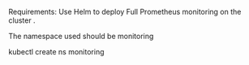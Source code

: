Requirements: Use Helm to deploy Full Prometheus monitoring on the cluster . 

The namespace used should be monitoring

kubectl create ns monitoring 
